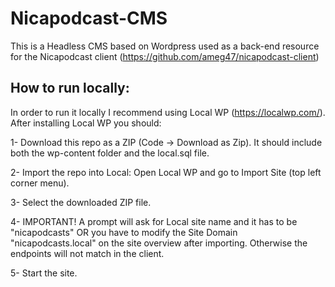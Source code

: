 # Nicapodcast-CMS

This is a Headless CMS based on Wordpress used as a back-end resource for the Nicapodcast client (https://github.com/ameg47/nicapodcast-client)

## How to run locally:

In order to run it locally I recommend using Local WP (https://localwp.com/).
After installing Local WP you should:

1- Download this repo as a ZIP (Code -> Download as Zip). It should include both the wp-content folder and the local.sql file.

2- Import the repo into Local: Open Local WP and go to Import Site (top left corner menu).

3- Select the downloaded ZIP file.

4- IMPORTANT! A prompt will ask for Local site name and it has to be "nicapodcasts" OR you have to modify the Site Domain "nicapodcasts.local" on the site overview after importing. Otherwise the endpoints will not match in the client.

5- Start the site.

